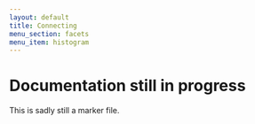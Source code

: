 ```yaml
---
layout: default
title: Connecting
menu_section: facets
menu_item: histogram
---
```



# Documentation still in progress

This is sadly still a marker file.

